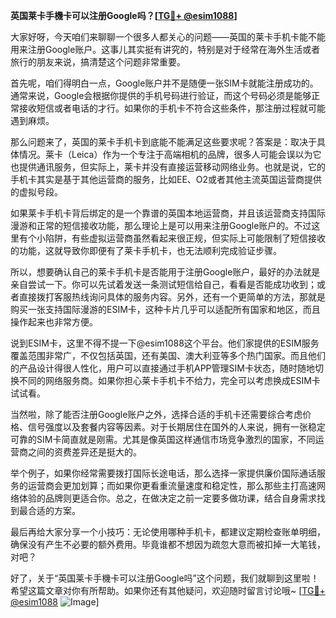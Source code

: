 **英国莱卡手機卡可以注册Google吗？[[TG💪+ @esim1088](https://t.me/s/esim1088)]**

大家好呀，今天咱们来聊聊一个很多人都关心的问题——英国的莱卡手机卡能不能用来注册Google账户。这事儿其实挺有讲究的，特别是对于经常在海外生活或者旅行的朋友来说，搞清楚这个问题非常重要。

首先呢，咱们得明白一点，Google账户并不是随便一张SIM卡就能注册成功的。通常来说，Google会根据你提供的手机号码进行验证，而这个号码必须是能够正常接收短信或者电话的才行。如果你的手机卡不符合这些条件，那注册过程就可能遇到麻烦。

那么问题来了，英国的莱卡手机卡到底能不能满足这些要求呢？答案是：取决于具体情况。莱卡（Leica）作为一个专注于高端相机的品牌，很多人可能会误以为它也提供通讯服务，但实际上，莱卡并没有直接运营移动网络业务。也就是说，它的手机卡其实是基于其他运营商的服务，比如EE、O2或者其他主流英国运营商提供的虚拟号段。

如果莱卡手机卡背后绑定的是一个靠谱的英国本地运营商，并且该运营商支持国际漫游和正常的短信接收功能，那么理论上是可以用来注册Google账户的。不过这里有个小陷阱，有些虚拟运营商虽然看起来很正规，但实际上可能限制了短信接收的功能，这就导致你即便有了莱卡手机卡，也无法顺利完成验证步骤。

所以，想要确认自己的莱卡手机卡是否能用于注册Google账户，最好的办法就是亲自尝试一下。你可以先试着发送一条测试短信给自己，看看是否能成功收到；或者直接拨打客服热线询问具体的服务内容。另外，还有一个更简单的方法，那就是购买一张支持国际漫游的ESIM卡，这种卡片几乎可以适配所有国家和地区，而且操作起来也非常方便。

说到ESIM卡，这里不得不提一下@esim1088这个平台。他们家提供的ESIM服务覆盖范围非常广，不仅包括英国，还有美国、澳大利亚等多个热门国家。而且他们的产品设计得很人性化，用户可以直接通过手机APP管理SIM卡状态，随时随地切换不同的网络服务商。如果你担心莱卡手机卡不给力，完全可以考虑换成ESIM卡试试看。

当然啦，除了能否注册Google账户之外，选择合适的手机卡还需要综合考虑价格、信号强度以及套餐内容等因素。对于长期居住在国外的人来说，拥有一张稳定可靠的SIM卡简直就是刚需。尤其是像英国这样通信市场竞争激烈的国家，不同运营商之间的资费差异还是挺大的。

举个例子，如果你经常需要拨打国际长途电话，那么选择一家提供廉价国际通话服务的运营商会更加划算；而如果你更看重流量速度和稳定性，那么那些主打高速网络体验的品牌则更适合你。总之，在做决定之前一定要多做功课，结合自身需求找到最合适的方案。

最后再给大家分享一个小技巧：无论使用哪种手机卡，都建议定期检查账单明细，确保没有产生不必要的额外费用。毕竟谁都不想因为疏忽大意而被扣掉一大笔钱，对吧？

好了，关于“英国莱卡手機卡可以注册Google吗”这个问题，我们就聊到这里啦！希望这篇文章对你有所帮助。如果你还有其他疑问，欢迎随时留言讨论哦~ [[TG💪+ @esim1088](https://t.me/s/esim1088) ![Image](https://i.postimg.cc/4NQfJmqS/Snipaste-2025-05-13-00-14-12.png)]
